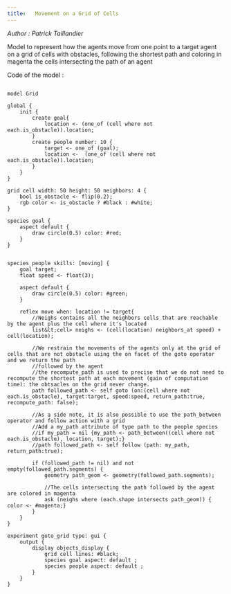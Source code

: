 ```yaml
---
title:   Movement on a Grid of Cells
---
```


[//]: # (keyword|operator_intersects)
[//]: # (keyword|constant_#magenta)
[//]: # (keyword|type_path)
[//]: # (keyword|concept_grid)
[//]: # (keyword|concept_agent_movement)
[//]: # (keyword|concept_skill)
[//]: # (keyword|concept_obstacle)
[//]: # (keyword|concept_shortest_path)


_Author :  Patrick Taillandier_

Model to represent how the agents move from one point to a target agent on a grid of cells with obstacles, following the shortest path and coloring in magenta the cells intersecting the path of an agent


Code of the model : 

```

model Grid

global {
	init {    
		create goal{
			location <- (one_of (cell where not each.is_obstacle)).location;
		}
		create people number: 10 {
			target <- one_of (goal);
			location <-  (one_of (cell where not each.is_obstacle)).location;
		}
	} 
}

grid cell width: 50 height: 50 neighbors: 4 {
	bool is_obstacle <- flip(0.2);
	rgb color <- is_obstacle ? #black : #white;
} 
	 
species goal {
	aspect default { 
		draw circle(0.5) color: #red;
	}
}  
	
	  
species people skills: [moving] {
	goal target;
	float speed <- float(3);
	
	aspect default {
		draw circle(0.5) color: #green;
	}
	
	reflex move when: location != target{
		//Neighs contains all the neighbors cells that are reachable by the agent plus the cell where it's located
		list&lt;cell> neighs <- (cell(location) neighbors_at speed) + cell(location); 
		
		//We restrain the movements of the agents only at the grid of cells that are not obstacle using the on facet of the goto operator and we return the path
		//followed by the agent
		//the recompute_path is used to precise that we do not need to recompute the shortest path at each movement (gain of computation time): the obtsacles on the grid never change.
		path followed_path <- self goto (on:(cell where not each.is_obstacle), target:target, speed:speed, return_path:true, recompute_path: false);
		
		//As a side note, it is also possible to use the path_between operator and follow action with a grid
		//Add a my_path attribute of type path to the people species
		//if my_path = nil {my_path <- path_between((cell where not each.is_obstacle), location, target);}
		//path followed_path <- self follow (path: my_path,  return_path:true);
		
		if (followed_path != nil) and not empty(followed_path.segments) {
			geometry path_geom <- geometry(followed_path.segments);
			
			//The cells intersecting the path followed by the agent are colored in magenta
			ask (neighs where (each.shape intersects path_geom)) { color <- #magenta;}
		}	
	}
}

experiment goto_grid type: gui {
	output {
		display objects_display {
			grid cell lines: #black;
			species goal aspect: default ;
			species people aspect: default ;
		}
	}
}
```
